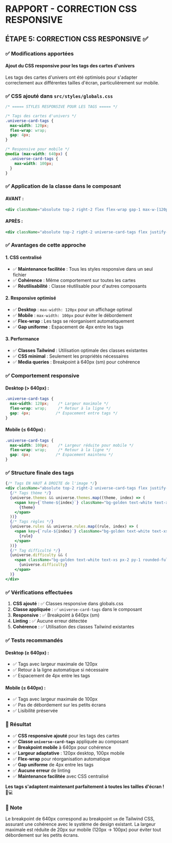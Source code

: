 # RAPPORT - CORRECTION CSS RESPONSIVE

## ÉTAPE 5: CORRECTION CSS RESPONSIVE ✅

### ✅ Modifications apportées

#### **Ajout du CSS responsive pour les tags des cartes d'univers**

Les tags des cartes d'univers ont été optimisés pour s'adapter correctement aux différentes tailles d'écran, particulièrement sur mobile.

### ✅ CSS ajouté dans `src/styles/globals.css`

```css
/* ===== STYLES RESPONSIVE POUR LES TAGS ===== */

/* Tags des cartes d'univers */
.universe-card-tags {
  max-width: 120px;
  flex-wrap: wrap;
  gap: 4px;
}

/* Responsive pour mobile */
@media (max-width: 640px) {
  .universe-card-tags {
    max-width: 100px;
  }
}
```

### ✅ Application de la classe dans le composant

#### **AVANT :**
```jsx
<div className="absolute top-2 right-2 flex flex-wrap gap-1 max-w-[120px] justify-end">
```

#### **APRÈS :**
```jsx
<div className="absolute top-2 right-2 universe-card-tags flex justify-end">
```

### ✅ Avantages de cette approche

#### **1. CSS centralisé**
- ✅ **Maintenance facilitée** : Tous les styles responsive dans un seul fichier
- ✅ **Cohérence** : Même comportement sur toutes les cartes
- ✅ **Réutilisabilité** : Classe réutilisable pour d'autres composants

#### **2. Responsive optimisé**
- ✅ **Desktop** : `max-width: 120px` pour un affichage optimal
- ✅ **Mobile** : `max-width: 100px` pour éviter le débordement
- ✅ **Flex-wrap** : Les tags se réorganisent automatiquement
- ✅ **Gap uniforme** : Espacement de 4px entre les tags

#### **3. Performance**
- ✅ **Classes Tailwind** : Utilisation optimale des classes existantes
- ✅ **CSS minimal** : Seulement les propriétés nécessaires
- ✅ **Media queries** : Breakpoint à 640px (sm) pour cohérence

### ✅ Comportement responsive

#### **Desktop (> 640px) :**
```css
.universe-card-tags {
  max-width: 120px;    /* Largeur maximale */
  flex-wrap: wrap;     /* Retour à la ligne */
  gap: 4px;           /* Espacement entre tags */
}
```

#### **Mobile (≤ 640px) :**
```css
.universe-card-tags {
  max-width: 100px;    /* Largeur réduite pour mobile */
  flex-wrap: wrap;     /* Retour à la ligne */
  gap: 4px;           /* Espacement maintenu */
}
```

### ✅ Structure finale des tags

```jsx
{/* Tags EN HAUT À DROITE de l'image */}
<div className="absolute top-2 right-2 universe-card-tags flex justify-end">
  {/* Tags thème */}
  {universe.themes && universe.themes.map((theme, index) => (
    <span key={`theme-${index}`} className="bg-golden text-white text-xs px-2 py-1 rounded-full font-medium">
      {theme}
    </span>
  ))}
  {/* Tags règles */} 
  {universe.rules && universe.rules.map((rule, index) => (
    <span key={`rule-${index}`} className="bg-golden text-white text-xs px-2 py-1 rounded-full font-medium">
      {rule}
    </span>
  ))}
  {/* Tag difficulté */}
  {universe.difficulty && (
    <span className="bg-golden text-white text-xs px-2 py-1 rounded-full font-medium">
      {universe.difficulty}
    </span>
  )}
</div>
```

### ✅ Vérifications effectuées

1. **CSS ajouté** : ✅ Classes responsive dans globals.css
2. **Classe appliquée** : ✅ `universe-card-tags` dans le composant
3. **Responsive** : ✅ Breakpoint à 640px (sm)
4. **Linting** : ✅ Aucune erreur détectée
5. **Cohérence** : ✅ Utilisation des classes Tailwind existantes

### ✅ Tests recommandés

#### **Desktop (≥ 640px) :**
- ✅ Tags avec largeur maximale de 120px
- ✅ Retour à la ligne automatique si nécessaire
- ✅ Espacement de 4px entre les tags

#### **Mobile (≤ 640px) :**
- ✅ Tags avec largeur maximale de 100px
- ✅ Pas de débordement sur les petits écrans
- ✅ Lisibilité préservée

### 🎯 Résultat

- ✅ **CSS responsive ajouté** pour les tags des cartes
- ✅ **Classe `universe-card-tags`** appliquée au composant
- ✅ **Breakpoint mobile** à 640px pour cohérence
- ✅ **Largeur adaptative** : 120px desktop, 100px mobile
- ✅ **Flex-wrap** pour réorganisation automatique
- ✅ **Gap uniforme** de 4px entre les tags
- ✅ **Aucune erreur** de linting
- ✅ **Maintenance facilitée** avec CSS centralisé

**Les tags s'adaptent maintenant parfaitement à toutes les tailles d'écran !** 📱💻

### 📝 Note

Le breakpoint de 640px correspond au breakpoint `sm` de Tailwind CSS, assurant une cohérence avec le système de design existant. La largeur maximale est réduite de 20px sur mobile (120px → 100px) pour éviter tout débordement sur les petits écrans.



